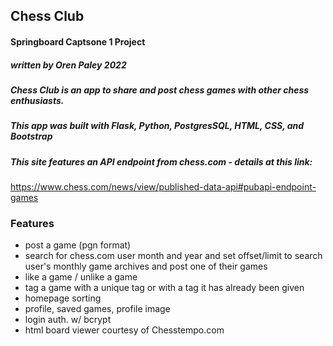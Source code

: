 
## Chess Club 
#### Springboard Captsone 1 Project
##### written by Oren Paley 2022

##### Chess Club is an app to share and post chess games with other chess enthusiasts. 

##### This app was built with Flask, Python, PostgresSQL, HTML, CSS, and Bootstrap

##### This site features an API endpoint from chess.com - details at this link:

https://www.chess.com/news/view/published-data-api#pubapi-endpoint-games

### Features

- post a game (pgn format)
- search for chess.com user month and year and set offset/limit to search user's monthly game archives and post one of their games
- like a game / unlike a game 
- tag a game with a unique tag or with a tag it has already been given
- homepage sorting
- profile, saved games, profile image
- login auth. w/ bcrypt
- html board viewer courtesy of Chesstempo.com